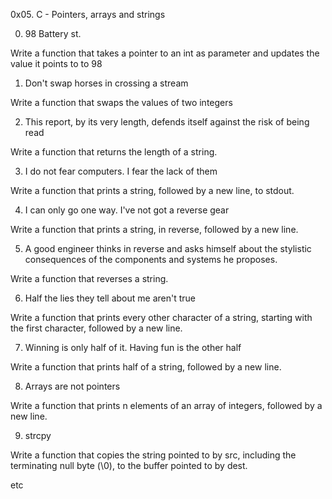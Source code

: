 0x05. C - Pointers, arrays and strings

0. 98 Battery st.

Write a function that takes a pointer to an int as parameter and updates the value it points to to 98

1. Don't swap horses in crossing a stream

Write a function that swaps the values of two integers

2. This report, by its very length, defends itself against the risk of being read

Write a function that returns the length of a string.

3. I do not fear computers. I fear the lack of them

Write a function that prints a string, followed by a new line, to stdout.

4. I can only go one way. I've not got a reverse gear

Write a function that prints a string, in reverse, followed by a new line.

5. A good engineer thinks in reverse and asks himself about the stylistic consequences of the components and systems he proposes.

Write a function that reverses a string.

6. Half the lies they tell about me aren't true

Write a function that prints every other character of a string, starting with the first character, followed by a new line.

7. Winning is only half of it. Having fun is the other half

Write a function that prints half of a string, followed by a new line.

8. Arrays are not pointers

Write a function that prints n elements of an array of integers, followed by a new line.

9. strcpy

Write a function that copies the string pointed to by src, including the terminating null byte (\0), to the buffer pointed to by dest.

etc

